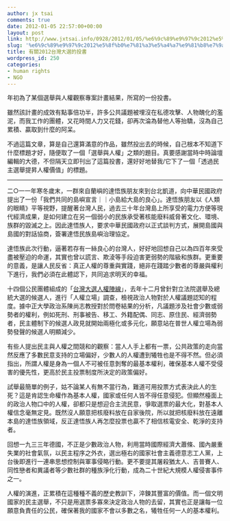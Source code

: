 ```yaml
---
author: jx tsai
comments: true
date: 2012-01-05 22:57:00+00:00
layout: post
link: http://www.jxtsai.info/0928/2012/01/05/%e6%9c%89%e9%97%9c2012%e5%8f%b0%e7%81%a3%e5%a4%a7%e9%81%b8%e7%9a%84%e6%8a%95%e6%9b%b8/
slug: '%e6%9c%89%e9%97%9c2012%e5%8f%b0%e7%81%a3%e5%a4%a7%e9%81%b8%e7%9a%84%e6%8a%95%e6%9b%b8'
title: 有關2012台灣大選的投書
wordpress_id: 250
categories:
- human rights
- NGO
---
```


年初為了某個選舉與人權觀察專案計畫結果，所寫的一份投書。  
  
雖然該計畫的成效有點事倍功半，許多公共議題被埋沒在私德攻擊、人物醜化的濫泥，而我工作的團體，又花時間人力又花錢，卻再次淪為替他人等抬驕，沒為自己累積、贏取到什麼的阿呆。  
  
不過這篇文章，算是自己還算滿意的作品，雖然投出去的時候，自己根本不知道下什麼標題才好，隨便取了一個「選舉與人權」之類的題目。真要感謝當時中時論壇編輯的大德，不但隔天立即刊出了這篇投書，還好好地替我/它下了一個「透過民主選舉提昇人權價值」的標題。  
  
  
-----------------  
  
二○一一年寒冬歲末，一群來自蘭嶼的達悟族朋友來到台北凱道，向中華民國政府提出了一份「我們共同的島嶼宣言｜｜小島給大島的良心」。達悟族朋友以《人類的眼睛》平等視野，提醒著台灣人民，過去三十年台灣島上所享受的電力方便等現代經濟成果，是如何建立在另一個弱小的民族承受著核能廢料威脅著文化、環境、族群的毀滅之上。因此達悟族人，要求中華民國政府以正式談判方式，展開島國與島國的對話協商，簽署達悟民族島嶼治理協定。  
  
達悟族此次行動，逼著若存有一絲良心的台灣人，好好地回想自己以為四百年來受盡被壓迫的命運，其實也曾以謊言、欺淩等手段迫害更弱勢的階級和族群。更重要的意義，是讓人民反省：真正人權的尊重與實踐，絕非在踐踏少數者的尊嚴與權利下進行，我們必須在此體認下，共同追求明天的幸福。  
  
十四個公民團體組成的「[台灣大選人權陣線](http://www.twelection.info/)」，去年十二月曾針對立法院選舉及總統大選的候選人，進行「人權立場」調查，檢視政治人物對於人權議題認知的程度。據中正大學政治系陳尚志教授對於問卷結果的分析，凡議題涉及社會少數或弱勢者的權利，例如死刑、刑事被告、移工、外籍配偶、同志、原住民、經濟弱勢者，民主體制下的候選人政見就開始兩極化或多元化，願意站在普世人權立場為弱勢發聲的候選人明顯減少。  
  
有些人提出民主與人權之間競和的觀察：當人人手上都有一票，公共政策的走向當然反應了多數民意支持的立場偏好，少數人的人權遭到犧牲也是不得不然。但必須指出，所謂人權是身為一個人不可被任意剝奪的最基本權利，確保基本人權不受侵害的優先性，更高於民主投票制度所決定的政策偏好。  
  
試舉最簡單的例子，姑不論某人有無不當行為，難道可用投票方式表決此人的生死？這是肯認生命權作為基本人權，國家或任何人皆不得任意侵犯。但顯然檯面上的政治人物口中的人權，卻都只是想迎合主流民意，爭取選票的最大化，對基本人權信念毫無定見。既然沒人願意把核廢料放在自家後院，所以就把核廢料放在遠離本島的達悟族領域，反正達悟族人再怎麼投票也贏不了相信核電安全、乾淨的支持者。  
  
回想一九三三年德國，不正是少數政治人物，利用當時國際經濟大蕭條、國內嚴重失業的社會氣氛，以民主程序之外衣，選出極右的國家社會主義德意志工人黨，上台後即進行一連串思想控制與軍事侵略行動。更不要提其屠殺猶太人、吉普賽人、同性戀者和異議者等少數社群的種族淨化行動，成為二十世紀大規模人權侵害事件之一。  
  
人權的演進，正累積在這種種不義的歷史教訓下，淬鍊其豐富的價值。而一個文明國家的民主選舉，不只是用選票多寡來決定政治人物的去留，其實也正是讓每一位願意負責任的公民，確保著我的國家不會以多數之名，犧牲任何一人的基本權利。
